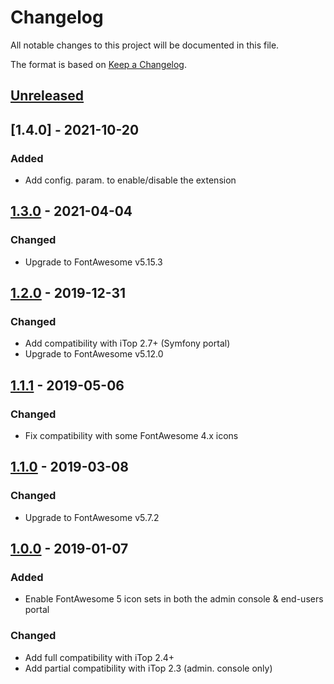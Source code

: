 # Changelog
All notable changes to this project will be documented in this file.

The format is based on [Keep a Changelog](https://keepachangelog.com/en/1.0.0/).

## [Unreleased]

## [1.4.0] - 2021-10-20
### Added
- Add config. param. to enable/disable the extension

## [1.3.0] - 2021-04-04
### Changed
- Upgrade to FontAwesome v5.15.3

## [1.2.0] - 2019-12-31
### Changed
- Add compatibility with iTop 2.7+ (Symfony portal)
- Upgrade to FontAwesome v5.12.0

## [1.1.1] - 2019-05-06
### Changed
- Fix compatibility with some FontAwesome 4.x icons

## [1.1.0] - 2019-03-08
### Changed
- Upgrade to FontAwesome v5.7.2

## [1.0.0] - 2019-01-07
### Added
- Enable FontAwesome 5 icon sets in both the admin console & end-users portal

### Changed
- Add full compatibility with iTop 2.4+
- Add partial compatibility with iTop 2.3 (admin. console only)

[Unreleased]: https://github.com/Molkobain/itop-fontawesome5-pack/compare/v1.3.0...HEAD
[1.3.0]: https://github.com/Molkobain/itop-fontawesome5-pack/releases/tag/v1.3.0
[1.2.0]: https://github.com/Molkobain/itop-fontawesome5-pack/releases/tag/v1.2.0
[1.1.1]: https://github.com/Molkobain/itop-fontawesome5-pack/releases/tag/v1.1.1
[1.1.0]: https://github.com/Molkobain/itop-fontawesome5-pack/releases/tag/v1.1.0
[1.0.0]: https://github.com/Molkobain/itop-fontawesome5-pack/releases/tag/v1.0.0